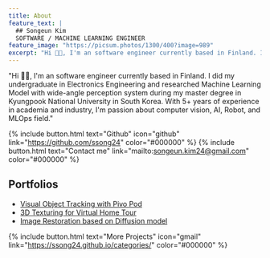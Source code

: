```yaml
---
title: About
feature_text: |
  ## Songeun Kim
  SOFTWARE / MACHINE LEARNING ENGINEER
feature_image: "https://picsum.photos/1300/400?image=989"
excerpt: "Hi 👋🏼, I'm an software engineer currently based in Finland. I did my undergraduate in Electronics Engineering and researched Machine Learning Model with wide-angle perception system during my master degree in Kyungpook National University in South Korea. With 5+ years of experience in academia and industry, I'm passion about computer vision, AI, Robot, and MLOps field."
---
```

"Hi 👋🏼, I'm an software engineer currently based in Finland. I did my undergraduate in Electronics Engineering and researched Machine Learning Model with wide-angle perception system during my master degree in Kyungpook National University in South Korea. With 5+ years of experience in academia and industry, I'm passion about computer vision, AI, Robot, and MLOps field."

{% include button.html text="Github" icon="github" link="https://github.com/ssong24" color="#000000" %}  {% include button.html text="Contact me" link="mailto:songeun.kim24@gmail.com" color="#000000" %} 



## Portfolios

- [Visual Object Tracking with Pivo Pod](/pivo-tracking/)
- [3D Texturing for Virtual Home Tour](/3d-texturing/)
- [Image Restoration based on Diffusion model](/image-restoration/) 


{% include button.html text="More Projects" icon="gmail" link="https://ssong24.github.io/categories/" color="#000000" %} 